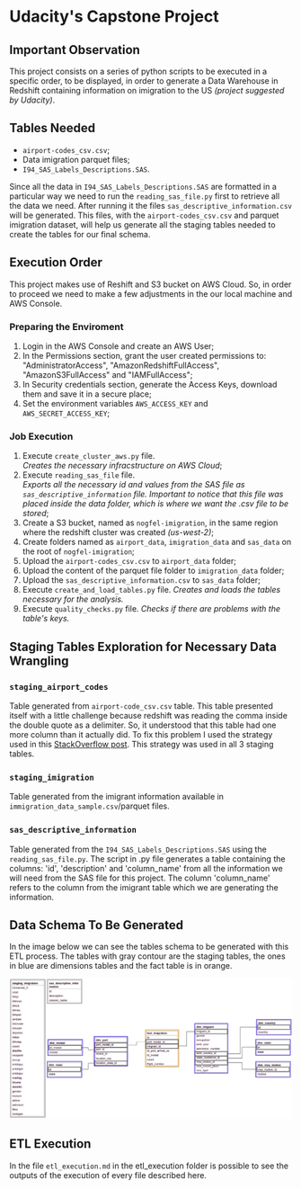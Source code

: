 # Udacity's Capstone Project

## Important Observation
This project consists on a series of python scripts to be executed in a specific order, to be displayed, in order to generate a Data Warehouse in Redshift containing information on imigration to the US _(project suggested by Udacity)_.

## Tables Needed
- `airport-codes_csv.csv`;<br>
- Data imigration parquet files;<br>
- `I94_SAS_Labels_Descriptions.SAS`.<br>

Since all the data in `I94_SAS_Labels_Descriptions.SAS` are formatted in a particular way we need to run the `reading_sas_file.py` first to retrieve all the data we need. After running it the files `sas_descriptive_information.csv` will be generated. This files, with the `airport-codes_csv.csv` and parquet imigration dataset, will help us generate all the staging tables needed to create the tables for our final schema.

## Execution Order
This project makes use of Reshift and S3 bucket on AWS Cloud. So, in order to proceed we need to make a few adjustments in the our local machine and AWS Console.

### Preparing the Enviroment
1) Login in the AWS Console and create an AWS User;<br>
2) In the Permissions section, grant the user created permissions to: "AdministratorAccess", "AmazonRedshiftFullAccess", "AmazonS3FullAccess" and "IAMFullAccess";<br>
3) In Security credentials section, generate the Access Keys, download them and save it in a secure place;<br>
4) Set the environment variables `AWS_ACCESS_KEY` and `AWS_SECRET_ACCESS_KEY`;


### Job Execution
1) Execute `create_cluster_aws.py` file. <br>
_Creates the necessary infracstructure on AWS Cloud_;
2) Execute `reading_sas_file` file. <br>
_Exports all the necessary id and values from the SAS file as `sas_descriptive_information` file. Important to notice that this file was placed inside the data folder, which is where we want the .csv file to be stored_;
3) Create a S3 bucket, named as `nogfel-imigration`, in the same region where the redshift cluster was created _(us-west-2)_;
4) Create folders named as `airport_data`, `imigration_data` and `sas_data` on the root of `nogfel-imigration`;
5) Upload the `airport-codes_csv.csv` to `airport_data` folder;
6) Upload the content of the parquet file folder to `imigration_data` folder;
6) Upload the `sas_descriptive_information.csv` to `sas_data` folder;
7) Execute `create_and_load_tables.py` file. _Creates and loads the tables necessary for the analysis._
8) Execute `quality_checks.py` file. _Checks if there are problems with the table's keys._

## Staging Tables Exploration for Necessary Data Wrangling

### `staging_airport_codes`
Table generated from `airport-code_csv.csv` table. 
This table presented itself with a little challenge because redshift was reading the comma inside the double quote as a delimiter. So, it understood that this table had one more column than it actually did. To fix this problem I used the strategy used in this [StackOverflow post](https://stackoverflow.com/questions/47290137/redshift-loading-csv-with-commas-in-a-text-field). This strategy was used in all 3 staging tables.

### `staging_imigration`
Table generated from the imigrant information available in `immigration_data_sample.csv`/parquet files.

### `sas_descriptive_information`
Table generated from the `I94_SAS_Labels_Descriptions.SAS` using the `reading_sas_file.py`. The script in .py file generates a table containing the columns: 'id', 'description' and 'column_name' from all the information we will need from the SAS file for this project. The column 'column_name' refers to the column from the imigrant table which we are generating the information.


## Data Schema To Be Generated
In the image below we can see the tables schema to be generated with this ETL process. The tables with gray contour are the staging tables, the ones in blue are dimensions tables and the fact table is in orange.

![alt text](Tables_schema.png "Tables Schema")

## ETL Execution
In the file `etl_execution.md` in the etl_execution folder is possible to see the outputs of the execution of every file described here.
